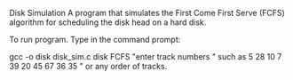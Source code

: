 Disk Simulation
A program that simulates the First Come First Serve (FCFS) algorithm for scheduling the disk head on a hard disk.

To run program.
Type in the command prompt:        

gcc -o disk disk_sim.c
disk FCFS
"enter track numbers " such as 5 28 10 7 39 20 45 67 36 35 " or any order of tracks.


